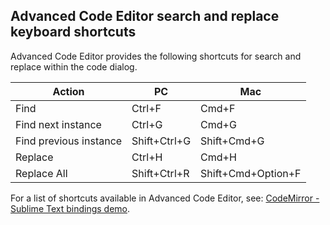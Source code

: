 ## Advanced Code Editor search and replace keyboard shortcuts

Advanced Code Editor provides the following shortcuts for search and replace within the code dialog.

| Action | PC | Mac |
| ---- | ----- | ----- |
| Find | Ctrl+F | Cmd+F |
| Find next instance | Ctrl+G | Cmd+G |
| Find previous instance | Shift+Ctrl+G | Shift+Cmd+G |
| Replace | Ctrl+H | Cmd+H |
| Replace All | Shift+Ctrl+R | Shift+Cmd+Option+F |

For a list of shortcuts available in Advanced Code Editor, see: [CodeMirror - Sublime Text bindings demo](https://codemirror.net/demo/sublime.html).